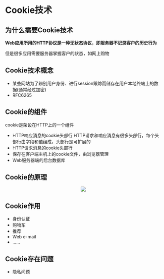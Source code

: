 # Cookie技术  

## 为什么需要Cookie技术  

**Web应用所用的HTTP协议是一种无状态协议，即服务器不记录客户的历史行为**  

但是很多应用需要服务器掌握客户的状态，如网上购物

## Cookie技术概念  

* 某些网站为了辨别用户身份、进行session跟踪而储存在用户本地终端上的数据(通常经过加密)  
* RFC6265  

## Cookie的组件  

cookie是架设在HTTP上的一个组件  

* HTTP响应消息的cookie头部行   HTTP请求和响应消息有很多头部行，每个头部行由字段和值组成，头部行是可扩展的  
* HTTP请求消息的cookie头部行  
* 保存在客户端主机上的cookie文件，由浏览器管理  
* Web服务器端的后台数据库  

## Cookie的原理  

<p align="center"><img src="https://user-images.githubusercontent.com/58176267/155877112-6ec1f617-a566-48a3-a744-d403973e2023.png"></p>  

  
## Cookie作用  

* 身份认证  
* 购物车  
* 推荐  
* Web e-mail  
* ......

## Cookie存在问题   

* 隐私问题  


